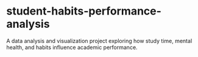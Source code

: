 # student-habits-performance-analysis
A data analysis and visualization project exploring how study time, mental health, and habits influence academic performance.
